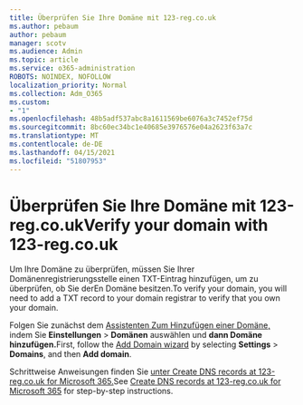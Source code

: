 ```yaml
---
title: Überprüfen Sie Ihre Domäne mit 123-reg.co.uk
ms.author: pebaum
author: pebaum
manager: scotv
ms.audience: Admin
ms.topic: article
ms.service: o365-administration
ROBOTS: NOINDEX, NOFOLLOW
localization_priority: Normal
ms.collection: Adm_O365
ms.custom:
- "1"
ms.openlocfilehash: 48b5adf537abc8a1611569be6076a3c7452ef75d
ms.sourcegitcommit: 8bc60ec34bc1e40685e3976576e04a2623f63a7c
ms.translationtype: MT
ms.contentlocale: de-DE
ms.lasthandoff: 04/15/2021
ms.locfileid: "51807953"
---
```

# <a name="verify-your-domain-with-123-regcouk"></a><span data-ttu-id="60fab-102">Überprüfen Sie Ihre Domäne mit 123-reg.co.uk</span><span class="sxs-lookup"><span data-stu-id="60fab-102">Verify your domain with 123-reg.co.uk</span></span>

<span data-ttu-id="60fab-103">Um Ihre Domäne zu überprüfen, müssen Sie Ihrer Domänenregistrierungsstelle einen TXT-Eintrag hinzufügen, um zu überprüfen, ob Sie derEn Domäne besitzen.</span><span class="sxs-lookup"><span data-stu-id="60fab-103">To verify your domain, you will need to add a TXT record to your domain registrar to verify that you own your domain.</span></span> 

<span data-ttu-id="60fab-104">Folgen Sie zunächst dem [Assistenten Zum Hinzufügen einer Domäne,](https://admin.microsoft.com/Adminportal#/Domains) indem Sie **Einstellungen** \> **Domänen** auswählen und **dann Domäne hinzufügen.**</span><span class="sxs-lookup"><span data-stu-id="60fab-104">First, follow the [Add Domain wizard](https://admin.microsoft.com/Adminportal#/Domains) by selecting **Settings** \> **Domains**, and then **Add domain**.</span></span>
  
<span data-ttu-id="60fab-105">Schrittweise Anweisungen finden Sie [unter Create DNS records at 123-reg.co.uk for Microsoft 365.](https://docs.microsoft.com/microsoft-365/admin/dns/create-dns-records-at-123-reg-co-uk)</span><span class="sxs-lookup"><span data-stu-id="60fab-105">See [Create DNS records at 123-reg.co.uk for Microsoft 365](https://docs.microsoft.com/microsoft-365/admin/dns/create-dns-records-at-123-reg-co-uk) for step-by-step instructions.</span></span>